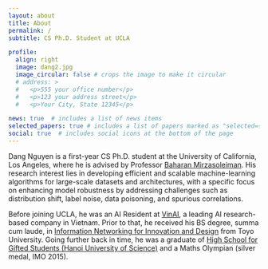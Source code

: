 ```yaml
---
layout: about
title: About
permalink: /
subtitle: CS Ph.D. Student at UCLA

profile:
  align: right
  image: dang2.jpg
  image_circular: false # crops the image to make it circular
  # address: >
  #   <p>555 your office number</p>
  #   <p>123 your address street</p>
  #   <p>Your City, State 12345</p>

news: true  # includes a list of news items
selected_papers: true # includes a list of papers marked as "selected={true}"
social: true  # includes social icons at the bottom of the page
---
```


Dang Nguyen is a first-year CS Ph.D. student at the University of California, Los Angeles, where he is advised by Professor <a href="https://baharanm.github.io/">Baharan Mirzasoleiman</a>. His research interest lies in developing efficient and scalable machine-learning algorithms for large-scale datasets and architectures, with a specific focus on enhancing model robustness by addressing challenges such as distribution shift, label noise, data poisoning, and spurious correlations.

Before joining UCLA, he was an AI Resident at <a href="https://www.vinai.io/">VinAI</a>, a leading AI research-based company in Vietnam. Prior to that, he received his BS degree, summa cum laude, in <a href="https://www.toyo.ac.jp/en/academics/faculty/iniad/">Information Networking for Innovation and Design</a> from Toyo University. Going further back in time, he was a graduate of <a href="https://en.wikipedia.org/wiki/High_School_for_Gifted_Students,_Hanoi_University_of_Science">High School for Gifted Students (Hanoi University of Science)</a> and a Maths Olympian (silver medal, IMO 2015).